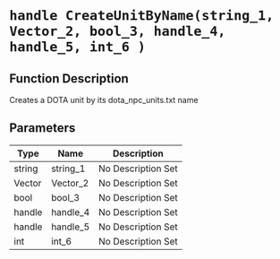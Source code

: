 # `handle CreateUnitByName(string_1, Vector_2, bool_3, handle_4, handle_5, int_6 )`
## Function Description
Creates a DOTA unit by its dota_npc_units.txt name
## Parameters
Type|Name|Description
--|--|--
string|string_1|No Description Set
Vector|Vector_2|No Description Set
bool|bool_3|No Description Set
handle|handle_4|No Description Set
handle|handle_5|No Description Set
int|int_6|No Description Set
